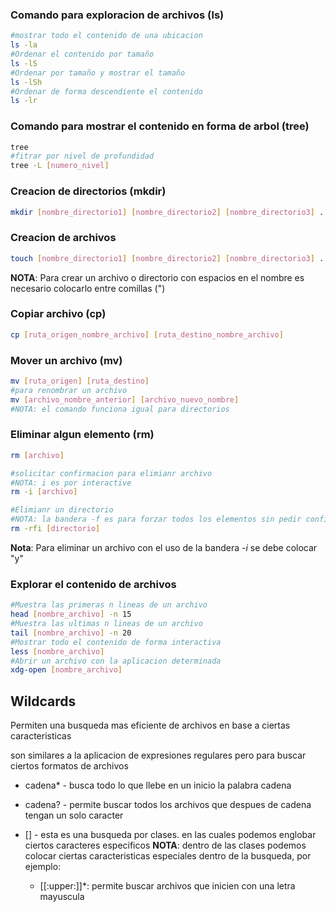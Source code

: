 ### Comando para exploracion de archivos (ls)
```bash
#mostrar todo el contenido de una ubicacion
ls -la 
#Ordenar el contenido por tamaño
ls -lS
#Ordenar por tamaño y mostrar el tamaño
ls -lSh
#Ordenar de forma descendiente el contenido
ls -lr
```

### Comando para mostrar el contenido en forma de arbol (tree)
~~~bash
tree
#fitrar por nivel de profundidad
tree -L [numero_nivel]
~~~

### Creacion de directorios (mkdir)
~~~bash
mkdir [nombre_directorio1] [nombre_directorio2] [nombre_directorio3] ...
~~~

### Creacion de archivos
~~~bash
touch [nombre_directorio1] [nombre_directorio2] [nombre_directorio3] ...
~~~

__NOTA__: Para crear un archivo o directorio con espacios en el nombre es necesario colocarlo entre comillas (")

### Copiar archivo (cp)
~~~bash
cp [ruta_origen_nombre_archivo] [ruta_destino_nombre_archivo]
~~~

### Mover un archivo (mv)
~~~bash
mv [ruta_origen] [ruta_destino]
#para renombrar un archivo
mv [archivo_nombre_anterior] [archivo_nuevo_nombre]
#NOTA: el comando funciona igual para directorios
~~~

### Eliminar algun elemento (rm)
~~~bash
rm [archivo]

#solicitar confirmacion para elimianr archivo
#NOTA: i es por interactive
rm -i [archivo]

#Elimianr un directorio
#NOTA: la bandera -f es para forzar todos los elementos sin pedir confirmacion 
rm -rfi [directorio]
~~~
__Nota__: Para eliminar un archivo con el uso de la bandera _-i_ se debe colocar "y"

### Explorar el contenido de archivos 
~~~bash
#Muestra las primeras n lineas de un archivo
head [nombre_archivo] -n 15
#Muestra las ultimas n lineas de un archivo
tail [nombre_archivo] -n 20
#Mostrar todo el contenido de forma interactiva
less [nombre_archivo]
#Abrir un archivo con la aplicacion determinada
xdg-open [nombre_archivo]
~~~

## Wildcards
Permiten una busqueda mas eficiente de archivos en base a ciertas caracteristicas

son similares a la aplicacion de expresiones regulares pero para buscar ciertos formatos de archivos

  - cadena* - busca todo lo que llebe en un inicio la palabra cadena
  - cadena? - permite buscar todos los archivos que despues de cadena tengan un solo caracter
  - [] - esta es una busqueda por clases. en las cuales podemos englobar ciertos caracteres especificos
  __NOTA__: dentro de las clases podemos colocar ciertas caracteristicas especiales dentro de la busqueda, por ejemplo:
    
    * [[:upper:]]*: permite buscar archivos que inicien con una letra mayuscula   